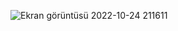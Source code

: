 
![Ekran görüntüsü 2022-10-24 211611](https://user-images.githubusercontent.com/65927735/197596833-f45921c9-dea6-4872-8cb7-db6db5b9282c.png)

